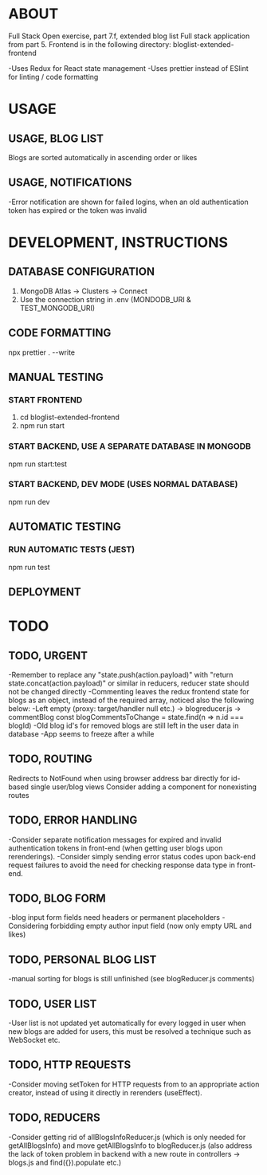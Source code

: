 # ABOUT

Full Stack Open exercise, part 7.f, extended blog list Full stack application from part 5.
Frontend is in the following directory: bloglist-extended-frontend

-Uses Redux for React state management
-Uses prettier instead of ESlint for linting / code formatting

# USAGE

## USAGE, BLOG LIST
Blogs are sorted automatically in ascending order or likes

## USAGE, NOTIFICATIONS
-Error notification are shown for failed logins, when an old authentication token has expired or the token was invalid

# DEVELOPMENT, INSTRUCTIONS

## DATABASE CONFIGURATION

1. MongoDB Atlas -> Clusters -> Connect
2. Use the connection string in .env (MONDODB_URI & TEST_MONGODB_URI)

## CODE FORMATTING

npx prettier . --write


## MANUAL TESTING

### START FRONTEND

1. cd bloglist-extended-frontend
2. npm run start

### START BACKEND, USE A SEPARATE DATABASE IN MONGODB

npm run start:test

### START BACKEND, DEV MODE (USES NORMAL DATABASE)

npm run dev

## AUTOMATIC TESTING

### RUN AUTOMATIC TESTS (JEST)

npm run test


## DEPLOYMENT


# TODO

## TODO, URGENT
-Remember to replace any "state.push(action.payload)" with "return state.concat(action.payload)" or similar in reducers, reducer state should not be changed directly
-Commenting leaves the redux frontend state for blogs as an object, instead of the required array, noticed also the following below:
    -Left empty (proxy: target/handler null etc.) -> blogreducer.js -> commentBlog const blogCommentsToChange = state.find(n => n.id === blogId) 
-Old blog id's for removed blogs are still left in the user data in database 
-App seems to freeze after a while

## TODO, ROUTING
Redirects to NotFound when using browser address bar directly for id-based single user/blog views 
Consider adding a component for nonexisting routes

## TODO, ERROR HANDLING
-Consider separate notification messages for expired and invalid authentication tokens in front-end (when getting user blogs upon rerenderings). 
-Consider simply sending error status codes upon back-end request failures to avoid the need for checking response data type in front-end.

## TODO, BLOG FORM 
-blog input form fields need headers or permanent placeholders
-Considering forbidding empty author input field (now only empty URL and likes)

## TODO, PERSONAL BLOG LIST
-manual sorting for blogs is still unfinished (see blogReducer.js comments)


## TODO, USER LIST
-User list is not updated yet automatically for every logged in user when new blogs are added for users, this must be resolved a technique such as WebSocket etc.

## TODO, HTTP REQUESTS
-Consider moving setToken for HTTP requests from to an appropriate action creator, instead of using it directly in rerenders (useEffect).

## TODO, REDUCERS
-Consider getting rid of allBlogsInfoReducer.js (which is only needed for getAllBlogsInfo) and move getAllBlogsInfo to blogReducer.js (also address the lack of token problem in backend with 
a new route in controllers -> blogs.js and find({}).populate etc.)


